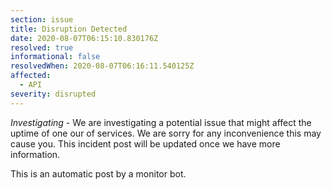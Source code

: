 ```yaml
---
section: issue
title: Disruption Detected
date: 2020-08-07T06:15:10.830176Z
resolved: true
informational: false
resolvedWhen: 2020-08-07T06:16:11.540125Z
affected:
  - API
severity: disrupted
---
```

*Investigating* - We are investigating a potential issue that might affect the uptime of one our of services. We are sorry for any inconvenience this may cause you. This incident post will be updated once we have more information.

This is an automatic post by a monitor bot.
        